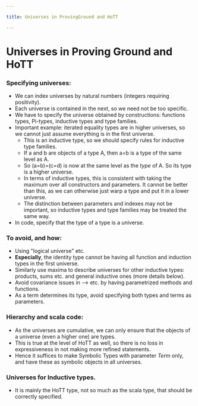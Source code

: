 ```yaml
---

title: Universes in ProvingGround and HoTT

---
```


# Universes in Proving Ground and HoTT

### Specifying universes:

* We can index universes by natural numbers (integers requiring positivity).
* Each universe is contained in the next, so we need not be too specific.
* We have to specify the universe obtained by constructions: functions types, Pi-types, inductive types and type families.
* Important example: iterated equality types are in higher universes, so we cannot just assume everything is in the first universe.
    - This  is an inductive type, so we should specify rules for inductive type families. 
    - If a and b are objects of a type A, then a=b is a type of the same level as A.
    - So (a=b)=(c=d) is now at the same level as the _type_ of A. So its type is a higher universe.
    - In terms of inductive types, this is consistent with taking the maximum over all constructors and parameters. It cannot be better than this, as we can otherwise just warp a type and put it in a lower universe.
    - The distinction between parameters and indexes may not be important, so inductive types and type families may be treated the same way.
* In code, specify that the type of a type is a universe.

### To avoid, and how:

* Using "logical universe" etc.
* __Especially__, the identity type cannot be  having all function and induction types in the first universe.
* Similarly use maxima to describe universes for other inductive types: products, sums etc. and general inductive ones (more details below).
* Avoid covariance issues in --> etc.  by having parametrized methods and functions.
* As a term determines its type, avoid specifying both types and terms as parameters.

### Hierarchy and scala code:

* As the universes are cumulative, we can only ensure that the  objects of a universe (even a higher one) are types.
* This is true at the  level of HoTT as well, so there is no loss in expressiveness in not making more refined  statements.
* Hence it suffices to make Symbolic Types with parameter _Term_ only, and have these as symbolic objects in all universes.

### Universes for Inductive types.

* It is mainly the HoTT type, not so much as the scala type, that should be correctly specified.